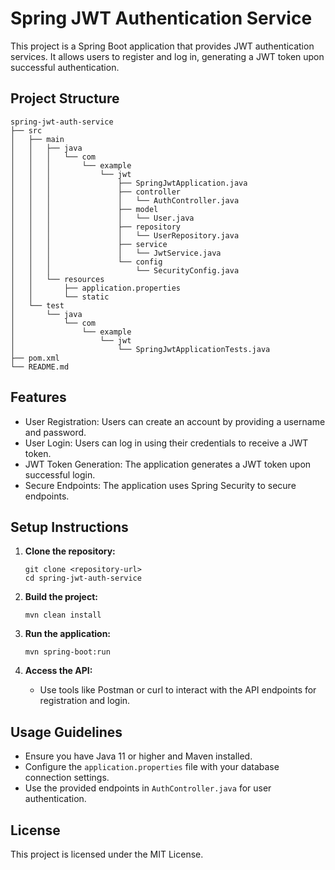 # Spring JWT Authentication Service

This project is a Spring Boot application that provides JWT authentication services. It allows users to register and log in, generating a JWT token upon successful authentication.

## Project Structure

```
spring-jwt-auth-service
├── src
│   ├── main
│   │   ├── java
│   │   │   └── com
│   │   │       └── example
│   │   │           └── jwt
│   │   │               ├── SpringJwtApplication.java
│   │   │               ├── controller
│   │   │               │   └── AuthController.java
│   │   │               ├── model
│   │   │               │   └── User.java
│   │   │               ├── repository
│   │   │               │   └── UserRepository.java
│   │   │               ├── service
│   │   │               │   └── JwtService.java
│   │   │               └── config
│   │   │                   └── SecurityConfig.java
│   │   └── resources
│   │       ├── application.properties
│   │       └── static
│   └── test
│       └── java
│           └── com
│               └── example
│                   └── jwt
│                       └── SpringJwtApplicationTests.java
├── pom.xml
└── README.md
```

## Features

- User Registration: Users can create an account by providing a username and password.
- User Login: Users can log in using their credentials to receive a JWT token.
- JWT Token Generation: The application generates a JWT token upon successful login.
- Secure Endpoints: The application uses Spring Security to secure endpoints.

## Setup Instructions

1. **Clone the repository:**
   ```
   git clone <repository-url>
   cd spring-jwt-auth-service
   ```

2. **Build the project:**
   ```
   mvn clean install
   ```

3. **Run the application:**
   ```
   mvn spring-boot:run
   ```

4. **Access the API:**
   - Use tools like Postman or curl to interact with the API endpoints for registration and login.

## Usage Guidelines

- Ensure you have Java 11 or higher and Maven installed.
- Configure the `application.properties` file with your database connection settings.
- Use the provided endpoints in `AuthController.java` for user authentication.

## License

This project is licensed under the MIT License.